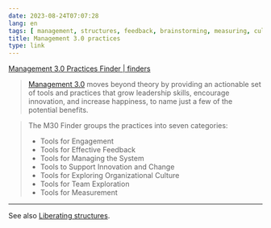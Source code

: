 ```yaml
---
date: 2023-08-24T07:07:28
lang: en
tags: [ management, structures, feedback, brainstorming, measuring, culture, organisations ]
title: Management 3.0 practices
type: link
---
```


[Management 3.0 Practices Finder | finders](https://gphiliprogers.github.io/finders/m30finder)

> [Management 3.0](https://management30.com/learn/) moves beyond theory by providing an actionable set of tools and practices that grow leadership skills, encourage innovation, and increase happiness, to name just a few of the potential benefits.

> The M30 Finder groups the practices into seven categories:
>
> * Tools for Engagement
> * Tools for Effective Feedback
> * Tools for Managing the System
> * Tools to Support Innovation and Change
> * Tools for Exploring Organizational Culture
> * Tools for Team Exploration
> * Tools for Measurement

---

See also [Liberating structures](/liberating-structures).

